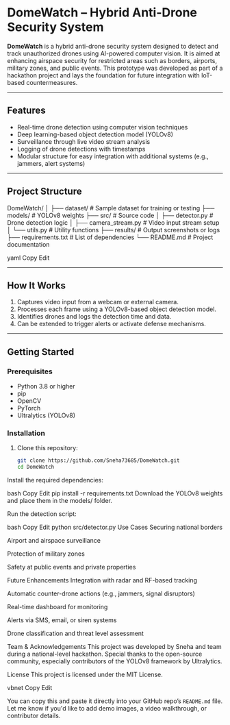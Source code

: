 # DomeWatch – Hybrid Anti-Drone Security System

**DomeWatch** is a hybrid anti-drone security system designed to detect and track unauthorized drones using AI-powered computer vision. It is aimed at enhancing airspace security for restricted areas such as borders, airports, military zones, and public events. This prototype was developed as part of a hackathon project and lays the foundation for future integration with IoT-based countermeasures.

---

## Features

- Real-time drone detection using computer vision techniques  
- Deep learning-based object detection model (YOLOv8)  
- Surveillance through live video stream analysis  
- Logging of drone detections with timestamps  
- Modular structure for easy integration with additional systems (e.g., jammers, alert systems)

---

## Project Structure

DomeWatch/ │ ├── dataset/ # Sample dataset for training or testing ├── models/ # YOLOv8 weights ├── src/ # Source code │ ├── detector.py # Drone detection logic │ ├── camera_stream.py # Video input stream setup │ └── utils.py # Utility functions ├── results/ # Output screenshots or logs ├── requirements.txt # List of dependencies └── README.md # Project documentation

yaml
Copy
Edit

---

## How It Works

1. Captures video input from a webcam or external camera.
2. Processes each frame using a YOLOv8-based object detection model.
3. Identifies drones and logs the detection time and data.
4. Can be extended to trigger alerts or activate defense mechanisms.

---

## Getting Started

### Prerequisites

- Python 3.8 or higher
- pip
- OpenCV
- PyTorch
- Ultralytics (YOLOv8)

### Installation

1. Clone this repository:

   ```bash
   git clone https://github.com/Sneha73685/DomeWatch.git
   cd DomeWatch
Install the required dependencies:

bash
Copy
Edit
pip install -r requirements.txt
Download the YOLOv8 weights and place them in the models/ folder.

Run the detection script:

bash
Copy
Edit
python src/detector.py
Use Cases
Securing national borders

Airport and airspace surveillance

Protection of military zones

Safety at public events and private properties

Future Enhancements
Integration with radar and RF-based tracking

Automatic counter-drone actions (e.g., jammers, signal disruptors)

Real-time dashboard for monitoring

Alerts via SMS, email, or siren systems

Drone classification and threat level assessment

Team & Acknowledgements
This project was developed by Sneha and team during a national-level hackathon.
Special thanks to the open-source community, especially contributors of the YOLOv8 framework by Ultralytics.

License
This project is licensed under the MIT License.

vbnet
Copy
Edit

You can copy this and paste it directly into your GitHub repo’s `README.md` file. Let me know if you'd like to add demo images, a video walkthrough, or contributor details.








